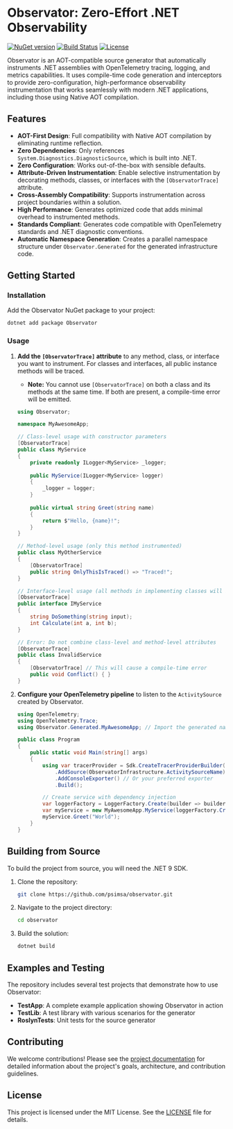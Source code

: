# Observator: Zero-Effort .NET Observability

[![NuGet version](https://img.shields.io/nuget/v/Observator.svg)](https://www.nuget.org/packages/Observator/)
[![Build Status](https://img.shields.io/github/actions/workflow/status/psimsa/observator/dotnet.yml?branch=main)](https://github.com/psimsa/observator/actions/workflows/dotnet.yml)
[![License](https://img.shields.io/github/license/psimsa/observator)](https://github.com/psimsa/observator/blob/main/LICENSE)

Observator is an AOT-compatible source generator that automatically instruments .NET assemblies with OpenTelemetry tracing, logging, and metrics capabilities. It uses compile-time code generation and interceptors to provide zero-configuration, high-performance observability instrumentation that works seamlessly with modern .NET applications, including those using Native AOT compilation.

## Features

- **AOT-First Design**: Full compatibility with Native AOT compilation by eliminating runtime reflection.
- **Zero Dependencies**: Only references `System.Diagnostics.DiagnosticSource`, which is built into .NET.
- **Zero Configuration**: Works out-of-the-box with sensible defaults.
- **Attribute-Driven Instrumentation**: Enable selective instrumentation by decorating methods, classes, or interfaces with the `[ObservatorTrace]` attribute.
- **Cross-Assembly Compatibility**: Supports instrumentation across project boundaries within a solution.
- **High Performance**: Generates optimized code that adds minimal overhead to instrumented methods.
- **Standards Compliant**: Generates code compatible with OpenTelemetry standards and .NET diagnostic conventions.
- **Automatic Namespace Generation**: Creates a parallel namespace structure under `Observator.Generated` for the generated infrastructure code.

## Getting Started

### Installation

Add the Observator NuGet package to your project:

```bash
dotnet add package Observator
```

### Usage

1. **Add the `[ObservatorTrace]` attribute** to any method, class, or interface you want to instrument. For classes and interfaces, all public instance methods will be traced.
   - **Note:** You cannot use `[ObservatorTrace]` on both a class and its methods at the same time. If both are present, a compile-time error will be emitted.

   ```csharp
   using Observator;

   namespace MyAwesomeApp;

   // Class-level usage with constructor parameters
   [ObservatorTrace]
   public class MyService
   {
       private readonly ILogger<MyService> _logger;
       
       public MyService(ILogger<MyService> logger)
       {
           _logger = logger;
       }
       
       public virtual string Greet(string name)
       {
           return $"Hello, {name}!";
       }
   }

   // Method-level usage (only this method instrumented)
   public class MyOtherService
   {
       [ObservatorTrace]
       public string OnlyThisIsTraced() => "Traced!";
   }

   // Interface-level usage (all methods in implementing classes will be traced)
   [ObservatorTrace]
   public interface IMyService
   {
       string DoSomething(string input);
       int Calculate(int a, int b);
   }

   // Error: Do not combine class-level and method-level attributes
   [ObservatorTrace]
   public class InvalidService
   {
       [ObservatorTrace] // This will cause a compile-time error
       public void Conflict() { }
   }
   ```

2. **Configure your OpenTelemetry pipeline** to listen to the `ActivitySource` created by Observator.

   ```csharp
   using OpenTelemetry;
   using OpenTelemetry.Trace;
   using Observator.Generated.MyAwesomeApp; // Import the generated namespace

   public class Program
   {
       public static void Main(string[] args)
       {
           using var tracerProvider = Sdk.CreateTracerProviderBuilder()
               .AddSource(ObservatorInfrastructure.ActivitySourceName)
               .AddConsoleExporter() // Or your preferred exporter
               .Build();

           // Create service with dependency injection
           var loggerFactory = LoggerFactory.Create(builder => builder.AddConsole());
           var myService = new MyAwesomeApp.MyService(loggerFactory.CreateLogger<MyAwesomeApp.MyService>());
           myService.Greet("World");
       }
   }
   ```

## Building from Source

To build the project from source, you will need the .NET 9 SDK.

1.  Clone the repository:
    ```bash
    git clone https://github.com/psimsa/observator.git
    ```
2.  Navigate to the project directory:
    ```bash
    cd observator
    ```
3.  Build the solution:
    ```bash
    dotnet build
    ```

## Examples and Testing

The repository includes several test projects that demonstrate how to use Observator:

- **TestApp**: A complete example application showing Observator in action
- **TestLib**: A test library with various scenarios for the generator
- **RoslynTests**: Unit tests for the source generator

## Contributing

We welcome contributions! Please see the [project documentation](project.md) for detailed information about the project's goals, architecture, and contribution guidelines.

## License

This project is licensed under the MIT License. See the [LICENSE](LICENSE) file for details.
